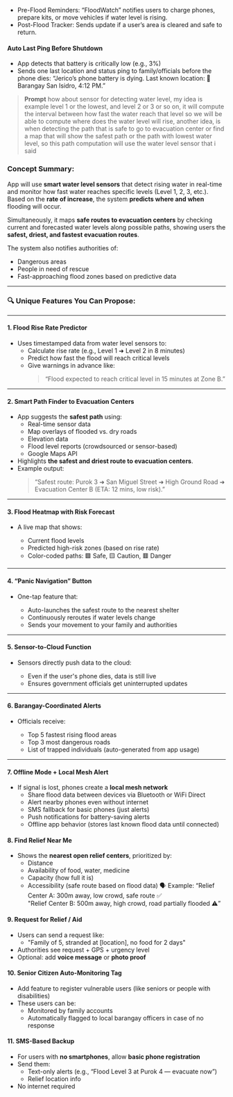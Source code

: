 - Pre-Flood Reminders: “FloodWatch” notifies users to charge phones, prepare kits, or move vehicles if water level is rising.
- Post-Flood Tracker: Sends update if a user’s area is cleared and safe to return.


#### Auto Last Ping Before Shutdown
- App detects that battery is critically low (e.g., 3%)
- Sends one last location and status ping to family/officials before the phone dies:
	“Jerico’s phone battery is dying. Last known location: 📍Barangay San Isidro, 4:12 PM.”

> **Prompt**
> how about sensor for detecting water level, my idea is example level 1 or the lowest, and level 2 or 3 or so on, it will compute the interval between how fast the water reach that level so we will be able to compute where does the water level will rise, another idea, is when detecting the path that is safe to go to evacuation center or find a map that will show the safest path or the path with lowest water level, so this path computation will use the water level sensor that i said
### **Concept Summary:**

App will use **smart water level sensors** that detect rising water in real-time and monitor how fast water reaches specific levels (Level 1, 2, 3, etc.). Based on the **rate of increase**, the system **predicts where and when** flooding will occur.

Simultaneously, it maps **safe routes to evacuation centers** by checking current and forecasted water levels along possible paths, showing users the **safest, driest, and fastest evacuation routes**.

The system also notifies authorities of:

- Dangerous areas
- People in need of rescue
- Fast-approaching flood zones based on predictive data

---

### 🔍 **Unique Features You Can Propose:**

---

#### **1. Flood Rise Rate Predictor**

- Uses timestamped data from water level sensors to:
    - Calculate rise rate (e.g., Level 1 ➜ Level 2 in 8 minutes)
    - Predict how fast the flood will reach critical levels
    - Give warnings in advance like:
        > “Flood expected to reach critical level in 15 minutes at Zone B.”

---

#### **2. Smart Path Finder to Evacuation Centers**

- App suggests the **safest path** using:
    - Real-time sensor data
    - Map overlays of flooded vs. dry roads
    - Elevation data
    - Flood level reports (crowdsourced or sensor-based)
    - Google Maps API
- Highlights **the safest and driest route to evacuation centers**.
- Example output:
    > “Safest route: Purok 3 ➜ San Miguel Street ➜ High Ground Road ➜ Evacuation Center B (ETA: 12 mins, low risk).”
    
---

####  **3. Flood Heatmap with Risk Forecast**

- A live map that shows:
    
    - Current flood levels
    - Predicted high-risk zones (based on rise rate)
    - Color-coded paths: 🟩 Safe, 🟨 Caution, 🟥 Danger

---

#### **4. “Panic Navigation” Button**

- One-tap feature that:
    
    - Auto-launches the safest route to the nearest shelter
    - Continuously reroutes if water levels change
    - Sends your movement to your family and authorities
        

---

#### **5. Sensor-to-Cloud Function**

- Sensors directly push data to the cloud:
    
    - Even if the user's phone dies, data is still live
    - Ensures government officials get uninterrupted updates
        

---

#### **6. Barangay-Coordinated Alerts**

- Officials receive:
    
    - Top 5 fastest rising flood areas
    - Top 3 most dangerous roads
    - List of trapped individuals (auto-generated from app usage)
        

---

#### **7. Offline Mode + Local Mesh Alert**

- If signal is lost, phones create a **local mesh network**
    - Share flood data between devices via Bluetooth or WiFi Direct
    - Alert nearby phones even without internet
    - SMS fallback for basic phones (just alerts)
	- Push notifications for battery-saving alerts
	- Offline app behavior (stores last known flood data until connected)

#### 8. Find Relief Near Me

- Shows the **nearest open relief centers**, prioritized by:
    - Distance
    - Availability of food, water, medicine
    - Capacity (how full it is)
    - Accessibility (safe route based on flood data)
        🗣️ Example:
        “Relief Center A: 300m away, low crowd, safe route ✅  
		"Relief Center B: 500m away, high crowd, road partially flooded ⚠️”

#### 9. **Request for Relief / Aid**

- Users can send a request like:
    - "Family of 5, stranded at [location], no food for 2 days"
- Authorities see request + GPS + urgency level
- Optional: add **voice message** or **photo proof**

#### 10.  **Senior Citizen Auto-Monitoring Tag**

- Add feature to register vulnerable users (like seniors or people with disabilities)
- These users can be:
    - Monitored by family accounts
    - Automatically flagged to local barangay officers in case of no response 

#### 11. **SMS-Based Backup**

- For users with **no smartphones**, allow **basic phone registration**
- Send them:
    - Text-only alerts (e.g., “Flood Level 3 at Purok 4 — evacuate now”)
    - Relief location info
- No internet required 